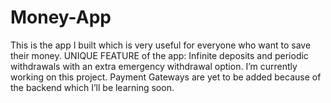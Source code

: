 # Money-App
This is the app I built which is very useful for everyone who want to save their money. UNIQUE FEATURE of the app: Infinite deposits and periodic withdrawals with an extra emergency withdrawal option. I’m currently working on this project. Payment Gateways are yet to be added because of the backend which I’ll be learning soon.
